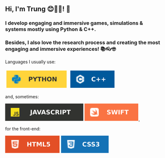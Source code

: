 ## Hi, I'm Trung 😊🔭🌱! 👋

<!--
**xuantrungtrinh/xuantrungtrinh** is a ✨ _special_ ✨ repository because its `README.md` (this file) appears on your GitHub profile.

Here are some ideas to get you started:
- 🔭 I’m currently working on ...
- 🌱 I’m currently learning ...
- 👯 I’m looking to collaborate on ...
- 🤔 I’m looking for help with ...
- 💬 Ask me about ...
- 📫 How to reach me: ...
- 😄 Pronouns: ...
- ⚡ Fun fact: ...
-->
<!-- <h1></h1> -->

### I develop engaging and immersive games, simulations & systems mostly using Python & C++. 
### Besides, I also love the research process and creating the most engaging and immersive experiences! 📚👓🤓

Languages I usually use:

<!-- <a href = "#"><img src="img/python.svg" alt="python" style="vertical-align:top; margin:6px 4px; width:11%;"></a> <a href = "#"><img src="img/C++.svg" alt="C++" style="vertical-align:top; margin:6px 4px; width:8.6%"></a>  -->
<a href = "#"><img src="img/Python-kiachodubo.svg" alt="Python-kiachodubo" style="vertical-align:top; margin:6px 4px;"></a> <a href = "#"><img src="img/C++.svg" alt="C++" style="vertical-align:top; margin:6px 4px;"></a>

and, sometimes:

<a href = "#"><img src="img/JavaScript.svg" alt="JavaScript.svg" style="vertical-align:top margin:6px 4px"></a> <a href = "#"><img src="img/Swift.svg" alt="Swift" style="vertical-align:top margin:6px 4px"></a>,

for the front-end:

<a href = "#"><img src="img/HTML5.svg" alt="HTML5" style="vertical-align:top margin:6px 4px"></a> <a href = "#"><img src="img/CSS3-1572B6.svg" alt="CSS" style="vertical-align:top margin:6px 4px"></a>

<!--
<img src="https://raw.githubusercontent.com/MikeCodesDotNET/ColoredBadges/master/svg/dev/languages/python.svg" alt="python" style="vertical-align:top; margin:6px 4px">  https://img.shields.io/badge/C%2B%2B-00599C?style=for-the-badge&logo=c%2B%2B&logoColor=white

[![Jupyter Notebook](https://img.shields.io/badge/Jupyter-Notebook-orange?style=for-the-badge&logo=Jupyter)](https://jupyter.org/try) 
-->
